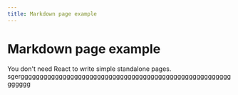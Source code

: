 ```yaml
---
title: Markdown page example
---
```


# Markdown page example

You don't need React to write simple standalone pages.
sgerggggggggggggggggggggggggggggggggggggggggggggggggggggggggggggg